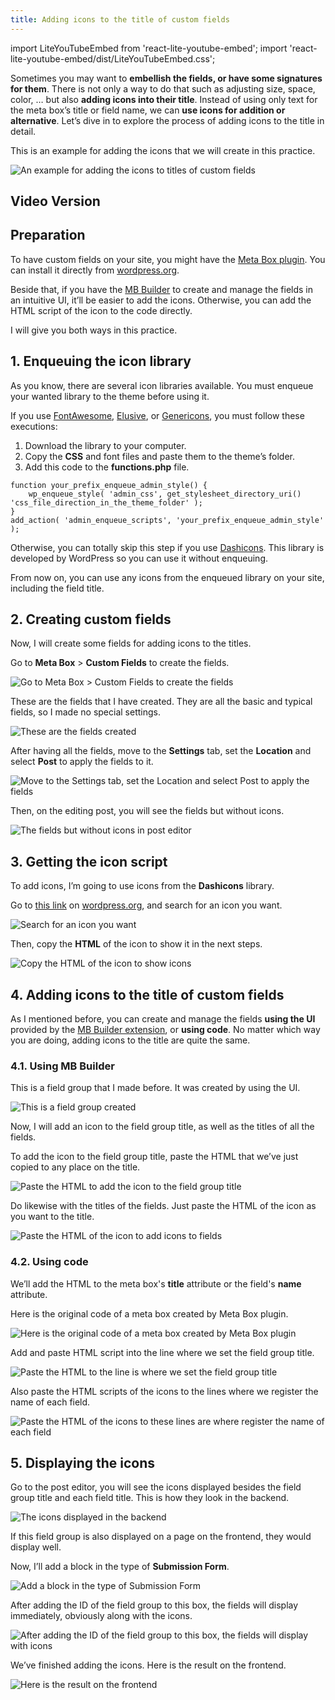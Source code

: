 ```yaml
---
title: Adding icons to the title of custom fields
---
```

import LiteYouTubeEmbed from 'react-lite-youtube-embed';
import 'react-lite-youtube-embed/dist/LiteYouTubeEmbed.css';

Sometimes you may want to **embellish the fields, or have some signatures for them**. There is not only a way to do that such as adjusting size, space, color, … but also **adding icons into their title**. Instead of using only text for the meta box’s title or field name, we can **use icons for addition or alternative**. Let’s dive in to explore the process of adding icons to the title in detail.

This is an example for adding the icons that we will create in this practice.

![An example for adding the icons to titles of custom fields](https://imgur.elightup.com/4npFj2j.png)

## Video Version

<LiteYouTubeEmbed id='aRPqEdvXxdc'/>

## Preparation

To have custom fields on your site, you might have the [Meta Box plugin](https://wordpress.org/plugins/meta-box/). You can install it directly from [wordpress.org](https://wordpress.org/plugins/meta-box/).

Beside that, if you have the [MB Builder](https://metabox.io/plugins/meta-box-builder/) to create and manage the fields in an intuitive UI, it’ll be easier to add the icons. Otherwise, you can add the HTML script of the icon to the code directly.

I will give you both ways in this practice.

## 1. Enqueuing the icon library

As you know, there are several icon libraries available. You must enqueue your wanted library to the theme before using it.

If you use [FontAwesome](https://fontawesome.com/), [Elusive](http://elusiveicons.com/), or [Genericons](http://genericons.com/), you must follow these executions:

1. Download the library to your computer.
2. Copy the **CSS** and font files and paste them to the theme’s folder.
3. Add this code to the **functions.php** file.

```
function your_prefix_enqueue_admin_style() {
    wp_enqueue_style( 'admin_css', get_stylesheet_directory_uri() 'css_file_direction_in_the_theme_folder' );
}
add_action( 'admin_enqueue_scripts', 'your_prefix_enqueue_admin_style' );
```

Otherwise, you can totally skip this step if you use [Dashicons](https://developer.wordpress.org/resource/dashicons/). This library is developed by WordPress so you can use it without enqueuing.

From now on, you can use any icons from the enqueued library on your site, including the field title.

## 2. Creating custom fields

Now, I will create some fields for adding icons to the titles.

Go to **Meta Box** > **Custom Fields** to create the fields.

![Go to Meta Box > Custom Fields to create the fields](https://imgur.elightup.com/gNg6QgK.png)

These are the fields that I have created. They are all the basic and typical fields, so I made no special settings.

![These are the fields created](https://imgur.elightup.com/jj0pAGv.png)

After having all the fields, move to the **Settings** tab, set the **Location** and select **Post** to apply the fields to it.

![Move to the Settings tab, set the Location and select Post to apply the fields](https://imgur.elightup.com/H1YCtzT.png)

Then, on the editing post, you will see the fields but without icons.

![The fields but without icons in post editor](https://imgur.elightup.com/dthvH4Y.png)

## 3. Getting the icon script

To add icons, I’m going to use icons from the **Dashicons** library.

Go to [this link](https://developer.wordpress.org/resource/dashicons/#ellipsis) on [wordpress.org](http://wordpress.org), and search for an icon you want.

![Search for an icon you want](https://imgur.elightup.com/DDi0yT2.png)

Then, copy the **HTML** of the icon to show it in the next steps.

![Copy the HTML of the icon to show icons](https://imgur.elightup.com/pCBOUZj.png)

## 4. Adding icons to the title of custom fields

As I mentioned before, you can create and manage the fields **using the UI** provided by the [MB Builder extension](https://metabox.io/plugins/meta-box-builder/), or **using code**. No matter which way you are doing, adding icons to the title are quite the same.

### 4.1. Using MB Builder

This is a field group that I made before. It was created by using the UI.

![This is a field group created](https://imgur.elightup.com/jj0pAGv.png)

Now, I will add an icon to the field group title, as well as the titles of all the fields.

To add the icon to the field group title, paste the HTML that we’ve just copied to any place on the title.

![Paste the HTML to add the icon to the field group title](https://imgur.elightup.com/l56TLRu.png)

Do likewise with the titles of the fields. Just paste the HTML of the icon as you want to the title.

![Paste the HTML of the icon to add icons to fields](https://imgur.elightup.com/WEmmQGf.png)

### 4.2. Using code

We’ll add the HTML to the meta box's **title** attribute or the field's **name** attribute.

Here is the original code of a meta box created by Meta Box plugin.

![Here is the original code of a meta box created by Meta Box plugin](https://imgur.elightup.com/30yTlUk.png)

Add and paste HTML script into the line where we set the field group title.

![Paste the HTML to the line is where we set the field group title](https://imgur.elightup.com/0eyplwB.png)

Also paste the HTML scripts of the icons to the lines where we register the name of each field.

![Paste the HTML of the icons to these lines are where register the name of each field](https://imgur.elightup.com/ETZkcZV.png)

## 5. Displaying the icons

Go to the post editor, you will see the icons displayed besides the field group title and each field title. This is how they look in the backend.

![The icons displayed in the backend](https://imgur.elightup.com/4npFj2j.png)

If this field group is also displayed on a page on the frontend, they would display well.

Now, I’ll add a block in the type of **Submission Form**.

![Add a block in the type of Submission Form](https://imgur.elightup.com/JtfdwsZ.png)

After adding the ID of the field group to this box, the fields will display immediately, obviously along with the icons.

![After adding the ID of the field group to this box, the fields will display with icons](https://imgur.elightup.com/YCobk8w.png)

We’ve finished adding the icons. Here is the result on the frontend.

![Here is the result on the frontend](https://imgur.elightup.com/XldNzri.png)
